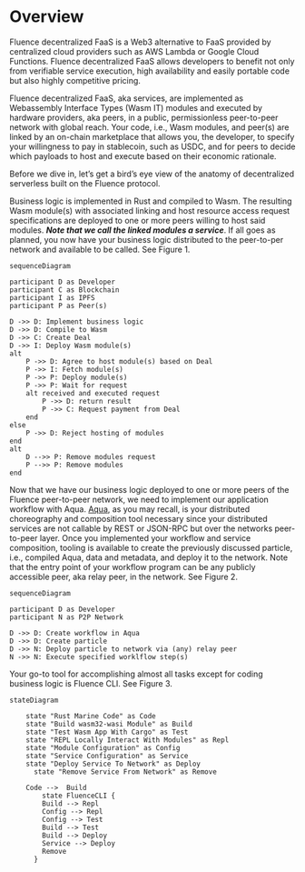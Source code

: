 # **Overview**

Fluence decentralized FaaS is a Web3 alternative to FaaS provided by centralized cloud providers such as AWS Lambda or Google Cloud Functions. Fluence decentralized FaaS allows developers to benefit not only from verifiable service execution, high availability and easily portable code but also highly competitive pricing.

Fluence decentralized FaaS, aka services, are implemented as Webassembly Interface Types (Wasm IT) modules and executed by hardware providers, aka peers, in a public, permissionless peer-to-peer network with global reach. Your code, i.e., Wasm modules, and peer(s) are linked by an on-chain marketplace that allows you, the developer, to specify your willingness to pay in stablecoin, such as USDC, and for peers to decide which payloads to host and execute based on their economic rationale.

Before we dive in, let’s get a bird’s eye view of the anatomy of decentralized serverless built on the Fluence protocol.

Business logic is implemented in Rust and compiled to Wasm. The resulting Wasm module(s) with associated linking and host resource access request specifications are deployed to one or more peers willing to host said modules. ***Note that we call the linked modules a service***. If all goes as planned, you now have your business logic distributed to the peer-to-per network and available to be called. See Figure 1.

```mermaid
sequenceDiagram

participant D as Developer
participant C as Blockchain
participant I as IPFS
participant P as Peer(s)

D ->> D: Implement business logic
D ->> D: Compile to Wasm
D ->> C: Create Deal
D ->> I: Deploy Wasm module(s)
alt
	P ->> D: Agree to host module(s) based on Deal
	P ->> I: Fetch module(s)
	P ->> P: Deploy module(s)
	P ->> P: Wait for request
	alt received and executed request
		P ->> D: return result
		P ->> C: Request payment from Deal
	end
else
	P ->> D: Reject hosting of modules
end
alt
	D -->> P: Remove modules request
	P -->> P: Remove modules
end

```

Now that we have our business logic deployed to one or more peers of the Fluence peer-to-peer network, we need to implement our application workflow with Aqua. [Aqua](https://github.com/fluencelabs/aqua), as you may recall, is your distributed choreography and composition tool necessary since your distributed services are not callable by REST or JSON-RPC but over the networks peer-to-peer layer. Once you implemented your workflow and service composition, tooling is available to create the previously discussed particle, i.e., compiled Aqua, data and metadata, and deploy it to the network. Note that the entry point of your workflow program can be any publicly accessible peer, aka relay peer, in the network. See Figure 2.

```mermaid
sequenceDiagram

participant D as Developer
participant N as P2P Network

D ->> D: Create workflow in Aqua
D ->> D: Create particle
D ->> N: Deploy particle to network via (any) relay peer
N ->> N: Execute specified worklflow step(s)
```

Your go-to tool for accomplishing almost all tasks except for coding business logic is Fluence CLI. See Figure 3.

```mermaid
stateDiagram
    
    state "Rust Marine Code" as Code
    state "Build wasm32-wasi Module" as Build
    state "Test Wasm App With Cargo" as Test
    state "REPL Locally Interact With Modules" as Repl
    state "Module Configuration" as Config
    state "Service Configuration" as Service
    state "Deploy Service To Network" as Deploy
	  state "Remove Service From Network" as Remove

    Code -->  Build
		state FluenceCLI {
	    Build --> Repl
	    Config --> Repl
	    Config --> Test
	    Build --> Test
	    Build --> Deploy
	    Service --> Deploy
	    Remove
	  }
```